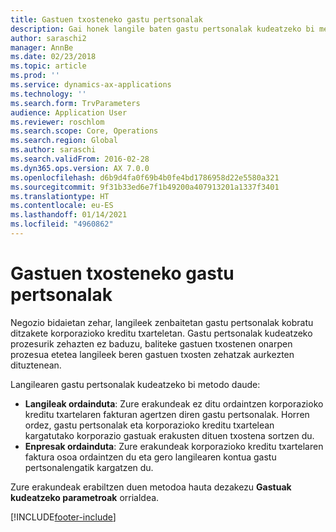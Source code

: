 ```yaml
---
title: Gastuen txosteneko gastu pertsonalak
description: Gai honek langile baten gastu pertsonalak kudeatzeko bi metodo azaltzen ditu Microsoft Dynamics 365 Finance-n.
author: saraschi2
manager: AnnBe
ms.date: 02/23/2018
ms.topic: article
ms.prod: ''
ms.service: dynamics-ax-applications
ms.technology: ''
ms.search.form: TrvParameters
audience: Application User
ms.reviewer: roschlom
ms.search.scope: Core, Operations
ms.search.region: Global
ms.author: saraschi
ms.search.validFrom: 2016-02-28
ms.dyn365.ops.version: AX 7.0.0
ms.openlocfilehash: d6b9d4fa0f69b4b0fe4bd1786958d22e5580a321
ms.sourcegitcommit: 9f31b33ed6e7f1b49200a407913201a1337f3401
ms.translationtype: HT
ms.contentlocale: eu-ES
ms.lasthandoff: 01/14/2021
ms.locfileid: "4960862"
---
```

# <a name="personal-expenses-on-an-expense-report"></a>Gastuen txosteneko gastu pertsonalak

Negozio bidaietan zehar, langileek zenbaitetan gastu pertsonalak kobratu ditzakete korporazioko kreditu txarteletan. Gastu pertsonalak kudeatzeko prozesurik zehazten ez baduzu, baliteke gastuen txostenen onarpen prozesua etetea langileek beren gastuen txosten zehatzak aurkezten dituztenean. 

Langilearen gastu pertsonalak kudeatzeko bi metodo daude:

- **Langileak ordainduta**: Zure erakundeak ez ditu ordaintzen korporazioko kreditu txartelaren fakturan agertzen diren gastu pertsonalak. Horren ordez, gastu pertsonalak eta korporazioko kreditu txartelean kargatutako korporazio gastuak erakusten dituen txostena sortzen du.
- **Enpresak ordainduta**: Zure erakundeak korporazioko kreditu txartelaren faktura osoa ordaintzen du eta gero langilearen kontua gastu pertsonalengatik kargatzen du.

Zure erakundeak erabiltzen duen metodoa hauta dezakezu **Gastuak kudeatzeko parametroak** orrialdea.


[!INCLUDE[footer-include](../includes/footer-banner.md)]